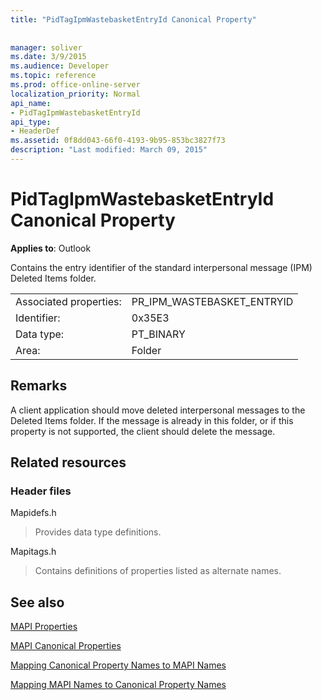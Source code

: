 ```yaml
---
title: "PidTagIpmWastebasketEntryId Canonical Property"
 
 
manager: soliver
ms.date: 3/9/2015
ms.audience: Developer
ms.topic: reference
ms.prod: office-online-server
localization_priority: Normal
api_name:
- PidTagIpmWastebasketEntryId
api_type:
- HeaderDef
ms.assetid: 0f8dd043-66f0-4193-9b95-853bc3827f73
description: "Last modified: March 09, 2015"
---
```


# PidTagIpmWastebasketEntryId Canonical Property

  
  
**Applies to**: Outlook 
  
Contains the entry identifier of the standard interpersonal message (IPM) Deleted Items folder. 
  
|||
|:-----|:-----|
|Associated properties:  <br/> |PR_IPM_WASTEBASKET_ENTRYID  <br/> |
|Identifier:  <br/> |0x35E3  <br/> |
|Data type:  <br/> |PT_BINARY  <br/> |
|Area:  <br/> |Folder  <br/> |
   
## Remarks

A client application should move deleted interpersonal messages to the Deleted Items folder. If the message is already in this folder, or if this property is not supported, the client should delete the message. 
  
## Related resources

### Header files

Mapidefs.h
  
> Provides data type definitions.
    
Mapitags.h
  
> Contains definitions of properties listed as alternate names.
    
## See also



[MAPI Properties](mapi-properties.md)
  
[MAPI Canonical Properties](mapi-canonical-properties.md)
  
[Mapping Canonical Property Names to MAPI Names](mapping-canonical-property-names-to-mapi-names.md)
  
[Mapping MAPI Names to Canonical Property Names](mapping-mapi-names-to-canonical-property-names.md)

